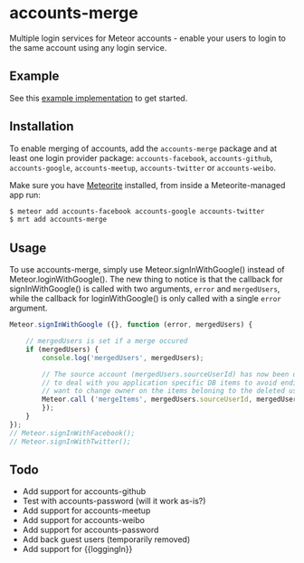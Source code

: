 accounts-merge
=====================
Multiple login services for Meteor accounts - enable your users to login to the same account using any login service.

## Example
See this [example implementation](https://github.com/lirbank/meteor-accounts-merge-example) to get started.

##  Installation
To enable merging of accounts, add the `accounts-merge` package and at least one login provider package: `accounts-facebook`, `accounts-github`, `accounts-google`, `accounts-meetup`, `accounts-twitter` or `accounts-weibo`.

Make sure you have [Meteorite](https://github.com/oortcloud/meteorite/) installed, from inside a Meteorite-managed app run:
``` sh
$ meteor add accounts-facebook accounts-google accounts-twitter
$ mrt add accounts-merge
```

## Usage
To use accounts-merge, simply use Meteor.signInWithGoogle() instead of Meteor.loginWithGoogle(). The new thing to notice is that the callback for signInWithGoogle() is called with two arguments, `error` and `mergedUsers`, while the callback for loginWithGoogle() is only called with a single `error` argument.

```javascript
Meteor.signInWithGoogle ({}, function (error, mergedUsers) {

	// mergedUsers is set if a merge occured
	if (mergedUsers) {
		console.log('mergedUsers', mergedUsers);

		// The source account (mergedUsers.sourceUserId) has now been deleted, so this is your chance
		// to deal with you application specific DB items to avoid ending up with orphans. You'd typically
		// want to change owner on the items beloning to the deleted user, or simply delete them.
		Meteor.call ('mergeItems', mergedUsers.sourceUserId, mergedUsers.destinationUserId, function (error, result) {
		});
	}
});
// Meteor.signInWithFacebook();
// Meteor.signInWithTwitter();
```

## Todo
* Add support for accounts-github
* Test with accounts-password (will it work as-is?)
* Add support for accounts-meetup
* Add support for accounts-weibo
* Add support for accounts-password
* Add back guest users (temporarily removed)
* Add support for {{loggingIn}}
